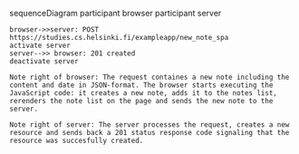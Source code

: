 sequenceDiagram
    participant browser
    participant server
    
    browser->>server: POST https://studies.cs.helsinki.fi/exampleapp/new_note_spa
    activate server
    server-->> browser: 201 created
    deactivate server

    Note right of browser: The request containes a new note including the content and date in JSON-format. The browser starts executing the JavaScript code: it creates a new note, adds it to the notes list, rerenders the note list on the page and sends the new note to the server.
 
    Note right of server: The server processes the request, creates a new resource and sends back a 201 status response code signaling that the resource was succesfully created.

